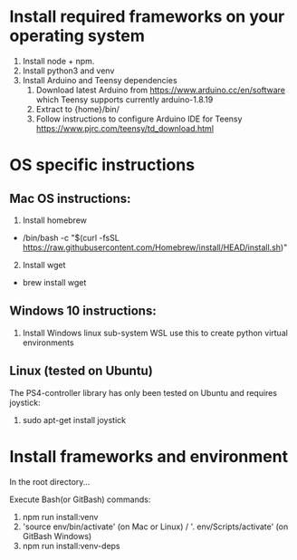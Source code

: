 # Install required frameworks on your operating system
1. Install node + npm.
2. Install python3 and venv
3. Install Arduino and Teensy dependencies
   1. Download latest Arduino from https://www.arduino.cc/en/software which Teensy supports currently arduino-1.8.19
   2. Extract to {home}/bin/
   3. Follow instructions to configure Arduino IDE for Teensy https://www.pjrc.com/teensy/td_download.html

# OS specific instructions

## Mac OS instructions:

1. Install homebrew
  - /bin/bash -c "$(curl -fsSL https://raw.githubusercontent.com/Homebrew/install/HEAD/install.sh)"
2. Install wget 
  - brew install wget

## Windows 10 instructions:

1. Install Windows linux sub-system WSL use this to create python virtual environments

## Linux (tested on Ubuntu)

The PS4-controller library has only been tested on Ubuntu and requires joystick:
1. sudo apt-get install joystick

# Install frameworks and environment
In the root directory... 

Execute Bash(or GitBash) commands:
1. npm run install:venv
2. 'source env/bin/activate' (on Mac or Linux) / '. env/Scripts/activate' (on GitBash Windows)
3. npm run install:venv-deps


